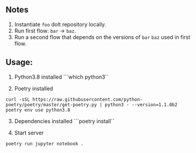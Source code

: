 ## Notes

1. Instantiate `foo` dolt repository locally.
2. Run first flow: `bar` -> `baz`.
3. Run a second flow that depends on the versions of `bar`
    `baz` used in first flow.

## Usage:

1. Python3.8 installed
```which python3``

2. Poetry installed
```
curl -sSL https://raw.githubusercontent.com/python-poetry/poetry/master/get-poetry.py | python3 - --version=1.1.0b2
poetry env use python3.8
```

3. Dependencies installed
```poetry install``

4. Start server
```
poetry run jupyter notebook .
```
